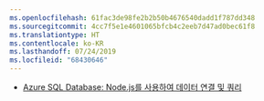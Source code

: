 ```yaml
---
ms.openlocfilehash: 61fac3de98fe2b2b50b4676540dadd1f787dd348
ms.sourcegitcommit: 4cc7f5e1e4601065bfcb4c2eeb7d47ad0bec61f8
ms.translationtype: HT
ms.contentlocale: ko-KR
ms.lasthandoff: 07/24/2019
ms.locfileid: "68430646"
---
```

- [Azure SQL Database: Node.js를 사용하여 데이터 연결 및 쿼리](/azure/sql-database/sql-database-connect-query-nodejs?toc=/azure/javascript/toc.json&bc=/azure/javascript/breadcrumb/toc.json)
